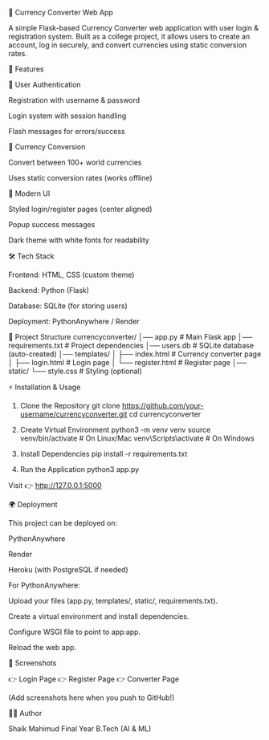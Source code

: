 💱 Currency Converter Web App

A simple Flask-based Currency Converter web application with user login & registration system.
Built as a college project, it allows users to create an account, log in securely, and convert currencies using static conversion rates.

🚀 Features

🔐 User Authentication

Registration with username & password

Login system with session handling

Flash messages for errors/success

💱 Currency Conversion

Convert between 100+ world currencies

Uses static conversion rates (works offline)

🎨 Modern UI

Styled login/register pages (center aligned)

Popup success messages

Dark theme with white fonts for readability

🛠️ Tech Stack

Frontend: HTML, CSS (custom theme)

Backend: Python (Flask)

Database: SQLite (for storing users)

Deployment: PythonAnywhere / Render

📂 Project Structure
currencyconverter/
│── app.py                # Main Flask app
│── requirements.txt       # Project dependencies
│── users.db               # SQLite database (auto-created)
│── templates/
│     ├── index.html       # Currency converter page
│     ├── login.html       # Login page
│     └── register.html    # Register page
│── static/
      └── style.css        # Styling (optional)

⚡ Installation & Usage
1. Clone the Repository
git clone https://github.com/your-username/currencyconverter.git
cd currencyconverter

2. Create Virtual Environment
python3 -m venv venv
source venv/bin/activate   # On Linux/Mac
venv\Scripts\activate      # On Windows

3. Install Dependencies
pip install -r requirements.txt

4. Run the Application
python3 app.py


Visit 👉 http://127.0.0.1:5000

🌍 Deployment

This project can be deployed on:

PythonAnywhere

Render

Heroku
 (with PostgreSQL if needed)

For PythonAnywhere:

Upload your files (app.py, templates/, static/, requirements.txt).

Create a virtual environment and install dependencies.

Configure WSGI file to point to app:app.

Reload the web app.

📸 Screenshots

👉 Login Page
👉 Register Page
👉 Converter Page

(Add screenshots here when you push to GitHub!)

👨‍💻 Author

Shaik Mahimud
Final Year B.Tech (AI & ML)
